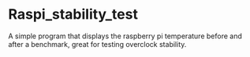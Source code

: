 # Raspi_stability_test
A simple program that displays the raspberry pi temperature before and after a benchmark, great for testing overclock stability. 
